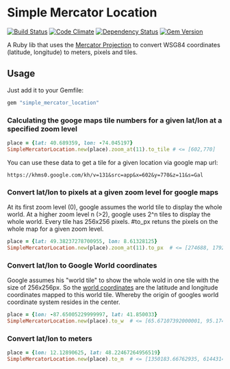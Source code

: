 # Simple Mercator Location

[![Build Status](https://travis-ci.org/romanlehnert/simple_mercator_location.png)](https://travis-ci.org/romanlehnert/simple_mercator_location)
[![Code Climate](https://codeclimate.com/github/romanlehnert/simple_mercator_location.png)](https://codeclimate.com/github/romanlehnert/simple_mercator_location)
[![Dependency Status](https://gemnasium.com/romanlehnert/simple_mercator_location.png)](https://gemnasium.com/romanlehnert/simple_mercator_location)
[![Gem Version](https://badge.fury.io/rb/simple_mercator_location.png)](http://badge.fury.io/rb/simple_mercator_location)


A Ruby lib that uses the [Mercator Projection](https://en.wikipedia.org/wiki/Mercator_projection) to convert WSG84 coordinates (latitude, longitude) to meters, pixels and tiles. 

## Usage

Just add it to your Gemfile:

```ruby
gem "simple_mercator_location"
```


### Calculating the googe maps tile numbers for a given lat/lon at a specified zoom level
```ruby
place = {lat: 40.689359, lon: -74.045197}
SimpleMercatorLocation.new(place).zoom_at(11).to_tile # <= [602,770]
```
You can use these data to get a tile for a given location via google map url: 
```
https://khms0.google.com/kh/v=131&src=app&x=602&y=770&z=11&s=Gal
```


### Convert lat/lon to pixels at a given zoom level for google maps
At its first zoom level (0), google assumes the world tile to display the whole world. At a higher zoom level n (>2), google uses 2^n tiles to display the whole world. Every tile has 256x256 pixels. #to_px retuns the pixels on the whole map for a given zoom level.
```ruby
place = {lat: 49.38237278700955, lon: 8.61328125}
SimpleMercatorLocation.new(place).zoom_at(11).to_px  # <= [274688, 179200]
```


### Convert lat/lon to Google World coordinates
Google assumes his "world tile" to show the whole wold in one tile with the size of 256x256px. 
So the [world coordinates](https://developers.google.com/maps/documentation/javascript/examples/map-coordinates) 
are the latitude and longitude coordinates mapped to this world tile. Whereby the origin of googles world coordinate system resides in the center. 
```ruby
place = {lon: -87.65005229999997, lat: 41.850033}
SimpleMercatorLocation.new(place).to_w  # <= [65.67107392000001, 95.1748950436046]
```


### Convert lat/lon to meters
```ruby
place = {lon: 12.12890625, lat: 48.22467264956519}
SimpleMercatorLocation.new(place).to_m  # <= [1350183.66762935, 6144314.08167561]
```

